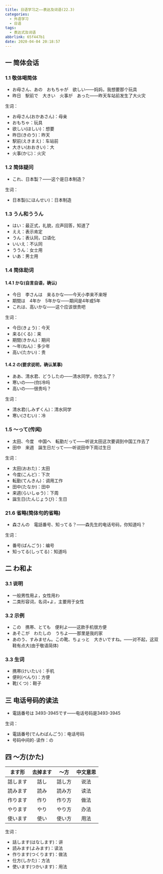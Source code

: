 ```yaml
---
title: 日语学习之——表达及词语(22.3)
categories:
  - 外语学习
  - 日语
tags:
  - 表达式及词语
abbrlink: 65f447b1
date: 2020-04-04 20:18:57
---
```

## 一 简体会话

### 1.1 敬体喝简体

* お母さん、あの　おもちゃが　欲しい——妈妈，我想要那个玩具
* 昨日　駅前で　大きい　火事が　あった——昨天车站前发生了大火灾

<!--more-->

生词： 

* お母さん(おかあさん)：母亲
* おもちゃ：玩具
* 欲しい(ほしい)：想要
* 昨日(きのう)：昨天
* 駅前(えきまえ)：车站前
* 大きい(おおきい)：大
* 火事(かじ)：火灾

### 1.2 简体疑问

* これ、日本製？——这个是日本制造？

生词： 

* 日本製(にほんせい)：日本制造

### 1.3 うん和ううん

* はい：最正式，礼貌，应声回答，知道了
* ええ：表示肯定
* うん：表认同，口语化
* いいえ：不认同
* ううん：女士用
* いあ：男士用

### 1.4  简体助词

####  1.4.1  かな(自言自语，确认)

* 今日　李さんは　来るかな——今天小李来不来呀
* 期間は　4年か　5年かな——期间是4年或5年
* これは、高いかな——这个应该很贵吧

生词：

* 今日(きょう)：今天
* 来る(くる)：来
* 期間(きかん)：期间
* ～年(ねん)：多少年
* 高い(たかい)：贵

#### 1.4.2  の(要求说明，确认某事)

* ああ、清水君、どうしたの——清水同学，你怎么了？
* 寒いの——(你)冷吗
* 高いの——很贵吗？

生词：

* 清水君(しみずくん)：清水同学
* 寒い(さむい)：冷

### 1.5   ～って(传闻)

* 太田、今度　中国へ　転勤だって——听说太田这次要调到中国工作去了
* 田中　来週　誕生日だって——听说田中下周过生日

生词：

* 太田(おおた)：太田
* 今度(こんど)：下次
* 転勤(てんきん)：调用工作
* 田中(たなか)：田中
* 来週(らいしゅう)：下周
* 誕生日(たんじょうび)：生日

###  21.6 省略(简体句的省略)

* 森さんの　電話番号、知ってる？——森先生的电话号码，你知道吗？

生词：

* 番号(ばんごう)：编号
* 知ってる(しってる)：知道吗

## 二 わ和よ

### 3.1 说明

* 一般男性用よ，女性用わ
* 二类形容词，名词+よ，主要用于女性

### 3.2 示例

* この　携帯、とても　便利よ——这款手机很方便
* あそこが　わたしの　うちよ——那里是我的家
* あのう、すみません。この靴、ちょっと　大きいですね。——对不起，这双鞋有点大(由于敬语简体)

### 3.3 生词

* 携帯(けいたい)：手机
* 便利(べんり)：方便
* 靴(くつ)：鞋子

## 三 电话号码的读法

* 電話番号は 3493-3945です——电话号码是3493-3945

生词：

* 電話番号(でんわばんごう)：电话号码
* 号码中间的`-`读作：の

## 四 ～方(かた)

|  ます形  | 去掉ます |  〜方  | 中文意思 |
| :------: | :------: | :----: | :------: |
| 話します |   話し   | 話し方 |   说法   |
| 読みます |   読み   | 読み方 |   读法   |
| 作ります |   作り   | 作り方 |   做法   |
| やります |   やり   | やり方 |   办法   |
| 使います |   使い   | 使い方 |   用法   |

生词：

* 話します(はなします)：讲
* 読みます(よみます)：读法
* 作ります(つくります)：做法
* 仕方(しかた)：方法
* 使います(つかいます)：用法